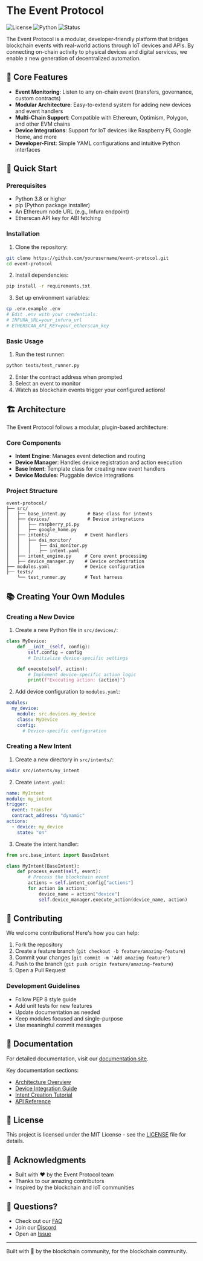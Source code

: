 # The Event Protocol

![License](https://img.shields.io/badge/license-MIT-blue.svg)
![Python](https://img.shields.io/badge/python-3.8%2B-blue)
![Status](https://img.shields.io/badge/status-alpha-orange)

The Event Protocol is a modular, developer-friendly platform that bridges blockchain events with real-world actions through IoT devices and APIs. By connecting on-chain activity to physical devices and digital services, we enable a new generation of decentralized automation.

## 🌟 Core Features

- **Event Monitoring**: Listen to any on-chain event (transfers, governance, custom contracts)
- **Modular Architecture**: Easy-to-extend system for adding new devices and event handlers
- **Multi-Chain Support**: Compatible with Ethereum, Optimism, Polygon, and other EVM chains
- **Device Integrations**: Support for IoT devices like Raspberry Pi, Google Home, and more
- **Developer-First**: Simple YAML configurations and intuitive Python interfaces

## 🚀 Quick Start

### Prerequisites

- Python 3.8 or higher
- pip (Python package installer)
- An Ethereum node URL (e.g., Infura endpoint)
- Etherscan API key for ABI fetching

### Installation

1. Clone the repository:
```bash
git clone https://github.com/yourusername/event-protocol.git
cd event-protocol
```

2. Install dependencies:
```bash
pip install -r requirements.txt
```

3. Set up environment variables:
```bash
cp .env.example .env
# Edit .env with your credentials:
# INFURA_URL=your_infura_url
# ETHERSCAN_API_KEY=your_etherscan_key
```

### Basic Usage

1. Run the test runner:
```bash
python tests/test_runner.py
```

2. Enter the contract address when prompted
3. Select an event to monitor
4. Watch as blockchain events trigger your configured actions!

## 🏗️ Architecture

The Event Protocol follows a modular, plugin-based architecture:

### Core Components

- **Intent Engine**: Manages event detection and routing
- **Device Manager**: Handles device registration and action execution
- **Base Intent**: Template class for creating new event handlers
- **Device Modules**: Pluggable device integrations

### Project Structure
```
event-protocol/
├── src/
│   ├── base_intent.py        # Base class for intents
│   ├── devices/              # Device integrations
│   │   ├── raspberry_pi.py
│   │   ├── google_home.py
│   ├── intents/             # Event handlers
│   │   ├── dai_monitor/     
│   │   │   ├── dai_monitor.py
│   │   │   ├── intent.yaml
│   ├── intent_engine.py     # Core event processing
│   ├── device_manager.py    # Device orchestration
├── modules.yaml             # Device configuration
├── tests/
    └── test_runner.py       # Test harness
```

## 📚 Creating Your Own Modules

### Creating a New Device

1. Create a new Python file in `src/devices/`:

```python
class MyDevice:
    def __init__(self, config):
        self.config = config
        # Initialize device-specific settings

    def execute(self, action):
        # Implement device-specific action logic
        print(f"Executing action: {action}")
```

2. Add device configuration to `modules.yaml`:

```yaml
modules:
  my_device:
    module: src.devices.my_device
    class: MyDevice
    config:
      # Device-specific configuration
```

### Creating a New Intent

1. Create a new directory in `src/intents/`:
```bash
mkdir src/intents/my_intent
```

2. Create `intent.yaml`:
```yaml
name: MyIntent
module: my_intent
trigger:
  event: Transfer
  contract_address: "dynamic"
actions:
  - device: my_device
    state: "on"
```

3. Create the intent handler:
```python
from src.base_intent import BaseIntent

class MyIntent(BaseIntent):
    def process_event(self, event):
        # Process the blockchain event
        actions = self.intent_config["actions"]
        for action in actions:
            device_name = action["device"]
            self.device_manager.execute_action(device_name, action)
```

## 🤝 Contributing

We welcome contributions! Here's how you can help:

1. Fork the repository
2. Create a feature branch (`git checkout -b feature/amazing-feature`)
3. Commit your changes (`git commit -m 'Add amazing feature'`)
4. Push to the branch (`git push origin feature/amazing-feature`)
5. Open a Pull Request

### Development Guidelines

- Follow PEP 8 style guide
- Add unit tests for new features
- Update documentation as needed
- Keep modules focused and single-purpose
- Use meaningful commit messages

## 📖 Documentation

For detailed documentation, visit our [documentation site](https://docs.eventprotocol.io).

Key documentation sections:
- [Architecture Overview](https://docs.eventprotocol.io/architecture)
- [Device Integration Guide](https://docs.eventprotocol.io/devices)
- [Intent Creation Tutorial](https://docs.eventprotocol.io/intents)
- [API Reference](https://docs.eventprotocol.io/api)


## 📄 License

This project is licensed under the MIT License - see the [LICENSE](LICENSE) file for details.

## 🙏 Acknowledgments

- Built with ❤️ by the Event Protocol team
- Thanks to our amazing contributors
- Inspired by the blockchain and IoT communities

## 🤔 Questions?

- Check out our [FAQ](https://docs.eventprotocol.io/faq)
- Join our [Discord](https://discord.gg/eventprotocol)
- Open an [Issue](https://github.com/yourusername/event-protocol/issues)

---

Built with 🌟 by the blockchain community, for the blockchain community.